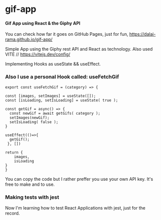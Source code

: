 # gif-app
#### Gif App using React &amp; the Giphy API

You can check how far it goes on GitHub Pages, just for fun, https://dalai-rama.github.io/gif-app/


 Simple App using the Giphy rest API and React as technology.
 Also used VITE // https://vitejs.dev/config/
 
 Implementing Hooks as useState && useEffect.
 
 ### Also I use a personal Hook called: useFetchGif
 
    export const useFetchGif = (category) => {

    const [images, setImages] = useState([]);
    const [isLoading, setIsLoading] = useState( true );

    const getGif = async() => {
      const newGif = await getGifs( category );
      setImages(newGif);
      setIsLoading( false );
    }
  
    useEffect(()=>{
      getGif();
     }, [])

    return {
        images,
        isLoading
    }
    }
 
 You can copy the code but I rather preffer you use your own API key. It's free to make and to use.
 
 ### Making tests with jest
 
 Now I'm learning how to test React Applications with jest, just for the record.
